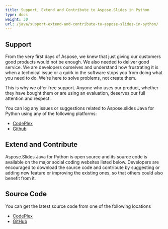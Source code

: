 ```yaml
---
title: Support, Extend and Contribute to Aspose.Slides in Python
type: docs
weight: 30
url: /java/support-extend-and-contribute-to-aspose-slides-in-python/
---
```


## **Support**
From the very first days of Aspose, we knew that just giving our customers good products would not be enough. We also needed to deliver good service. We are developers ourselves and understand how frustrating it is when a technical issue or a quirk in the software stops you from doing what you need to do. We're here to solve problems, not create them.

This is why we offer free support. Anyone who uses our product, whether they have bought them or are using an evaluation, deserves our full attention and respect.

You can log any issues or suggestions related to Aspose.slides Java for Python using any of the following platforms:

- [CodePlex](https://asposeslidesjavapython.codeplex.com/workitem/list/basic)
- [Github](https://github.com/aspose-slides/Aspose.Slides-for-Java/issues)
## **Extend and Contribute**
Aspose.Slides Java for Python is open source and its source code is available on the major social coding websites listed below. Developers are encouraged to download the source code and contribute by suggesting or adding new feature or improving the existing ones, so that others could also benefit from it.
## **Source Code**
You can get the latest source code from one of the following locations

- [CodePlex](https://asposeslidesjavapython.codeplex.com/releases/view/620922)
- [GitHub](https://github.com/aspose-slides/Aspose.Slides-for-Java/releases/tag/Aspose.Slides_Java_for_Python-v1.0)
